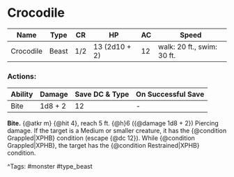 # Crocodile

| Name | Type | CR | HP | AC | Speed |
|------|------|----|----|----|-------|
| Crocodile | Beast | 1/2 | 13 (2d10 + 2) | 12 | walk: 20 ft., swim: 30 ft. |

### Actions:

| Ability | Damage | Save DC & Type | On Successful Save |
|---------|--------|----------------|--------------------|
| Bite | 1d8 + 2 | 12 | - |


**Bite.** {@atkr m} {@hit 4}, reach 5 ft. {@h}6 ({@damage 1d8 + 2}) Piercing damage. If the target is a Medium or smaller creature, it has the {@condition Grappled|XPHB} condition (escape {@dc 12}). While {@condition Grappled|XPHB}, the target has the {@condition Restrained|XPHB} condition.

^Tags: #monster #type_beast